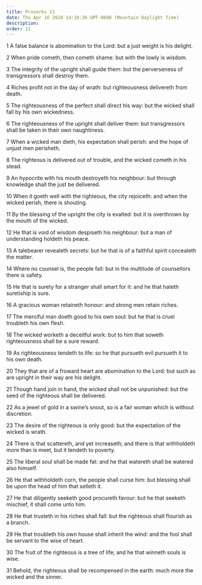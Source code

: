```yaml
---
title: Proverbs 11
date: Thu Apr 16 2020 14:10:36 GMT-0600 (Mountain Daylight Time)
description: 
order: 11
---
```


<p>
  1 A false balance is abomination to the Lord: but a just weight is his
  delight.
</p>
<p>2 When pride cometh, then cometh shame: but with the lowly is wisdom.</p>
<p>
  3 The integrity of the upright shall guide them: but the perverseness of
  transgressors shall destroy them.
</p>
<p>
  4 Riches profit not in the day of wrath: but righteousness delivereth from
  death.
</p>
<p>
  5 The righteousness of the perfect shall direct his way: but the wicked shall
  fall by his own wickedness.
</p>
<p>
  6 The righteousness of the upright shall deliver them: but transgressors shall
  be taken in their own naughtiness.
</p>
<p>
  7 When a wicked man dieth, his expectation shall perish: and the hope of
  unjust men perisheth.
</p>
<p>
  8 The righteous is delivered out of trouble, and the wicked cometh in his
  stead.
</p>
<p>
  9 An hypocrite with his mouth destroyeth his neighbour: but through knowledge
  shall the just be delivered.
</p>
<p>
  10 When it goeth well with the righteous, the city rejoiceth: and when the
  wicked perish, there is shouting.
</p>
<p>
  11 By the blessing of the upright the city is exalted: but it is overthrown by
  the mouth of the wicked.
</p>
<p>
  12 He that is void of wisdom despiseth his neighbour: but a man of
  understanding holdeth his peace.
</p>
<p>
  13 A talebearer revealeth secrets: but he that is of a faithful spirit
  concealeth the matter.
</p>
<p>
  14 Where no counsel is, the people fall: but in the multitude of counsellors
  there is safety.
</p>
<p>
  15 He that is surety for a stranger shall smart for it: and he that hateth
  suretiship is sure.
</p>
<p>16 A gracious woman retaineth honour: and strong men retain riches.</p>
<p>
  17 The merciful man doeth good to his own soul: but he that is cruel troubleth
  his own flesh.
</p>
<p>
  18 The wicked worketh a deceitful work: but to him that soweth righteousness
  shall be a sure reward.
</p>
<p>
  19 As righteousness tendeth to life: so he that pursueth evil pursueth it to
  his own death.
</p>
<p>
  20 They that are of a froward heart are abomination to the Lord: but such as
  are upright in their way are his delight.
</p>
<p>
  21 Though hand join in hand, the wicked shall not be unpunished: but the seed
  of the righteous shall be delivered.
</p>
<p>
  22 As a jewel of gold in a swine&#x2019;s snout, so is a fair woman which is
  without discretion.
</p>
<p>
  23 The desire of the righteous is only good: but the expectation of the wicked
  is wrath.
</p>
<p>
  24 There is that scattereth, and yet increaseth; and there is that withholdeth
  more than is meet, but it tendeth to poverty.
</p>
<p>
  25 The liberal soul shall be made fat: and he that watereth shall be watered
  also himself.
</p>
<p>
  26 He that withholdeth corn, the people shall curse him: but blessing shall be
  upon the head of him that selleth it.
</p>
<p>
  27 He that diligently seeketh good procureth favour: but he that seeketh
  mischief, it shall come unto him.
</p>
<p>
  28 He that trusteth in his riches shall fall: but the righteous shall flourish
  as a branch.
</p>
<p>
  29 He that troubleth his own house shall inherit the wind: and the fool shall
  be servant to the wise of heart.
</p>
<p>
  30 The fruit of the righteous is a tree of life; and he that winneth souls is
  wise.
</p>
<p>
  31 Behold, the righteous shall be recompensed in the earth: much more the
  wicked and the sinner.
</p>
